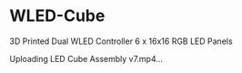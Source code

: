 # WLED-Cube
3D Printed Dual WLED Controller 6 x 16x16 RGB LED Panels


Uploading LED Cube Assembly v7.mp4…


